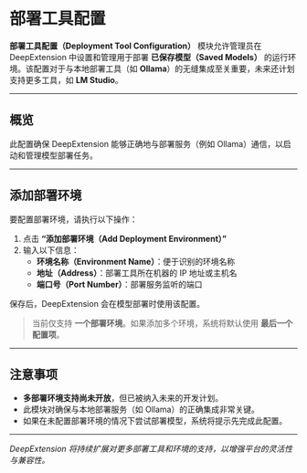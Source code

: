 # 部署工具配置

**部署工具配置（Deployment Tool Configuration）** 模块允许管理员在 DeepExtension 中设置和管理用于部署 **已保存模型（Saved Models）** 的运行环境。该配置对于与本地部署工具（如 **Ollama**）的无缝集成至关重要，未来还计划支持更多工具，如 **LM Studio**。

---

## 概览

此配置确保 DeepExtension 能够正确地与部署服务（例如 Ollama）通信，以启动和管理模型部署任务。

---

## 添加部署环境

要配置部署环境，请执行以下操作：

1. 点击 **“添加部署环境（Add Deployment Environment）”**
2. 输入以下信息：
   - **环境名称（Environment Name）**：便于识别的环境名称
   - **地址（Address）**：部署工具所在机器的 IP 地址或主机名
   - **端口号（Port Number）**：部署服务监听的端口

保存后，DeepExtension 会在模型部署时使用该配置。

> 当前仅支持 **一个部署环境**。如果添加多个环境，系统将默认使用 **最后一个配置项**。

---

## 注意事项

- **多部署环境支持尚未开放**，但已被纳入未来的开发计划。
- 此模块对确保与本地部署服务（如 Ollama）的正确集成非常关键。
- 如果在未配置部署环境的情况下尝试部署模型，系统将提示先完成此配置。

---

*DeepExtension 将持续扩展对更多部署工具和环境的支持，以增强平台的灵活性与兼容性。*